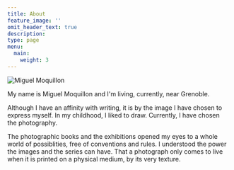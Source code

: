 ```yaml
---
title: About
feature_image: ''
omit_header_text: true
description:
type: page
menu:
  main:
    weight: 3
---
```


![](../../images/me.jpg "Miguel Moquillon")

My name is Miguel Moquillon and I'm living, currently, near Grenoble.

Although I have an affinity with writing, it is by the image I have chosen to express myself. In my childhood, I liked to draw. Currently, I have chosen the photography.

The photographic books and the exhibitions opened my eyes to a whole world of possiblities, free of conventions and rules. I understood the power the images and the series can have. That a photograph only comes to live when it is printed on a physical medium, by its very texture.
